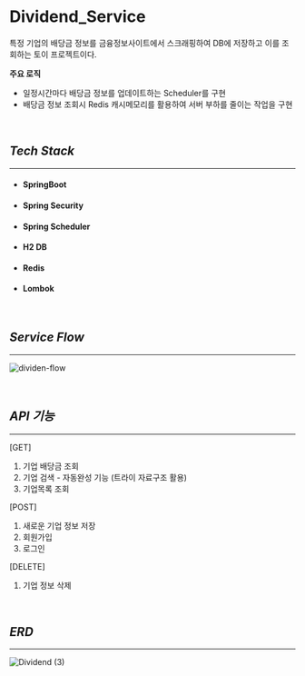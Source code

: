 # Dividend_Service
특정 기업의 배당금 정보를 금융정보사이트에서 스크래핑하여 DB에 저장하고 이를 조회하는 토이 프로젝트이다.  

**주요 로직**
- 일정시간마다 배당금 정보를 업데이트하는 Scheduler를 구현
- 배당금 정보 조회시 Redis 캐시메모리를 활용하여 서버 부하를 줄이는 작업을 구현


<br>

## *Tech Stack*
***
+ #### SpringBoot 
+ #### Spring Security
+ #### Spring Scheduler
+ #### H2 DB 
+ #### Redis 
+ #### Lombok

<br>

## *Service Flow*
***
![dividen-flow](https://github.com/devHong-Backend-Project/Study_Dividend_Service/assets/100022877/9f533941-e364-4a87-914a-dbbd9b6327a6)


<br>


## *API 기능*
***

[GET]
1. 기업 배당금 조회
2. 기업 검색 - 자동완성 기능 (트라이 자료구조 활용)
3. 기업목록 조회

[POST]
1. 새로운 기업 정보 저장
2. 회원가입
3. 로그인

[DELETE]
1. 기업 정보 삭제

<br>

## *ERD*
***

![Dividend (3)](https://github.com/devHong-Backend-Project/Study_Dividend_Service/assets/100022877/fde60435-e564-42ff-89bb-8c215e3700e3)


